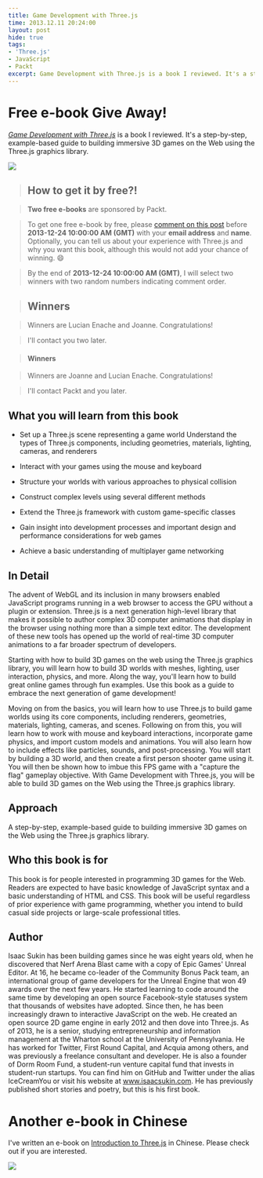 ```yaml
---
title: Game Development with Three.js
time: 2013.12.11 20:24:00
layout: post
hide: true
tags:
- 'Three.js'
- JavaScript
- Packt
excerpt: Game Development with Three.js is a book I reviewed. It's a step-by-step, example-based guide to building immersive 3D games on the Web using the Three.js graphics library.
---
```

# Free e-book Give Away!


<a href="http://www.packtpub.com/game-development-with-three-js/book?utm_source=Threejspackt.com&utm_medium=Threejspackt.com&utm_campaign=Threejspackt.com" target="_blank">*Game Development with Three.js*</a> is a book I reviewed. It's a step-by-step, example-based guide to building immersive 3D games on the Web using the Three.js graphics library.

<a href="http://www.packtpub.com/game-development-with-three-js/book?utm_source=Threejspackt.com&utm_medium=Threejspackt.com&utm_campaign=Threejspackt.com" target="_blank"><img src="{{ site.loadingImg }}" data-src="{{ site.url }}/img/post/2013-10-19-game-development-with-three-js-1.jpg" /></a>

> ## How to get it by free?!

> **Two free e-books** are sponsored by Packt.

> To get one free e-book by free, please <a href="#disqus_thread">comment on this post</a> before **2013-12-24 10:00:00 AM (GMT)** with your **email address** and **name**. Optionally, you can tell us about your experience with Three.js and why you want this book, although this would not add your chance of winning. :smile:

> By the end of **2013-12-24 10:00:00 AM (GMT)**, I will select two winners with two random numbers indicating comment order.

> ## Winners

> Winners are Lucian Enache and Joanne. Congratulations!

> I'll contact you two later.

> #### Winners

> Winners are Joanne and Lucian Enache. Congratulations!

> I'll contact Packt and you later.

## What you will learn from this book

- Set up a Three.js scene representing a game world
Understand the types of Three.js components, including geometries, materials, lighting, cameras, and renderers

- Interact with your games using the mouse and keyboard

- Structure your worlds with various approaches to physical collision

- Construct complex levels using several different methods

- Extend the Three.js framework with custom game-specific classes

- Gain insight into development processes and important design and performance considerations for web games

- Achieve a basic understanding of multiplayer game networking

## In Detail

The advent of WebGL and its inclusion in many browsers enabled JavaScript programs running in a web browser to access the GPU without a plugin or extension. Three.js is a next generation high-level library that makes it possible to author complex 3D computer animations that display in the browser using nothing more than a simple text editor. The development of these new tools has opened up the world of real-time 3D computer animations to a far broader spectrum of developers.

Starting with how to build 3D games on the web using the Three.js graphics library, you will learn how to build 3D worlds with meshes, lighting, user interaction, physics, and more. Along the way, you'll learn how to build great online games through fun examples. Use this book as a guide to embrace the next generation of game development!

Moving on from the basics, you will learn how to use Three.js to build game worlds using its core components, including renderers, geometries, materials, lighting, cameras, and scenes. Following on from this, you will learn how to work with mouse and keyboard interactions, incorporate game physics, and import custom models and animations. You will also learn how to include effects like particles, sounds, and post-processing. You will start by building a 3D world, and then create a first person shooter game using it. You will then be shown how to imbue this FPS game with a "capture the flag" gameplay objective. With Game Development with Three.js, you will be able to build 3D games on the Web using the Three.js graphics library.

## Approach

A step-by-step, example-based guide to building immersive 3D games on the Web using the Three.js graphics library.

## Who this book is for

This book is for people interested in programming 3D games for the Web. Readers are expected to have basic knowledge of JavaScript syntax and a basic understanding of HTML and CSS. This book will be useful regardless of prior experience with game programming, whether you intend to build casual side projects or large-scale professional titles.

## Author

Isaac Sukin has been building games since he was eight years old, when he discovered that Nerf Arena Blast came with a copy of Epic Games' Unreal Editor. At 16, he became co-leader of the Community Bonus Pack team, an international group of game developers for the Unreal Engine that won 49 awards over the next few years. He started learning to code around the same time by developing an open source Facebook-style statuses system that thousands of websites have adopted. Since then, he has been increasingly drawn to interactive JavaScript on the web. He created an open source 2D game engine in early 2012 and then dove into Three.js. As of 2013, he is a senior, studying entrepreneurship and information management at the Wharton school at the University of Pennsylvania. He has worked for Twitter, First Round Capital, and Acquia among others, and was previously a freelance consultant and developer. He is also a founder of Dorm Room Fund, a student-run venture capital fund that invests in student-run startups. You can find him on GitHub and Twitter under the alias IceCreamYou or visit his website at www.isaacsukin.com. He has previously published short stories and poetry, but this is his first book.

# Another e-book in Chinese

I've written an e-book on <a href="http://www.ituring.com.cn/book/1272" target="_blank">Introduction to Three.js</a> in Chinese. Please check out if you are interested.

<a href="http://www.ituring.com.cn/book/1272" target="_blank"><img src="{{ site.loadingImg }}" data-src="{{ site.url }}/img/post/2013-10-19-game-development-with-three-js-2.jpg" /></a>
